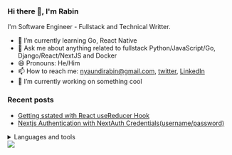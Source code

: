 ### Hi there 👋, I'm Rabin

I'm Software Engineer - Fullstack and Technical Writter.

- 🌱 I’m currently learning Go, React Native
-  💬 Ask me about anything related to fullstack Python/JavaScript/Go, Django/React/NextJS and Docker
- 😄 Pronouns: He/Him
- 📫 How to reach me: [nyaundirabin@gmail.com](mailto:nyaundirabin@gmail.com), [twitter](https://twitter.com/rabin_mn), [LinkedIn](https://www.linkedin.com/in/rabin-nyaundi-0557a1175/)
- 🔭 I’m currently working on something cool



### Recent posts
- [Getting sstated with React useReducer Hook](https://medium.com/@rabin.nyaundi254/react-usereducer-hook-e9a7bbdfd060)
- [Nextjs Authentication with NextAuth Credentials(username/password)](https://medium.com/@rabin.nyaundi254/nextjs-authentication-with-nextauth-prisma-an-postgres-7d55b14e68ad)


<details>
  <summary>Languages and tools</summary>
  
![Python](https://img.shields.io/badge/python-3670A0?style=for-the-badge&logo=python&logoColor=ffdd54)
![JavaScript](https://img.shields.io/badge/javascript-%23323330.svg?style=for-the-badge&logo=javascript&logoColor=%23F7DF1E)
![Go](https://img.shields.io/badge/go-%2300ADD8.svg?style=for-the-badge&logo=go&logoColor=white)
  ![Django](https://img.shields.io/badge/django-%23092E20.svg?style=for-the-badge&logo=django&logoColor=white)
![DjangoREST](https://img.shields.io/badge/DJANGO-REST-ff1709?style=for-the-badge&logo=django&logoColor=white&color=ff1709&labelColor=gray)

![React](https://img.shields.io/badge/react-%2320232a.svg?style=for-the-badge&logo=react&logoColor=%2361DAFB)
 ![React Native](https://img.shields.io/badge/react_native-%2320232a.svg?style=for-the-badge&logo=react&logoColor=%2361DAFB)
![Next JS](https://img.shields.io/badge/Next-black?style=for-the-badge&logo=next.js&logoColor=white)
![Redux](https://img.shields.io/badge/redux-%23593d88.svg?style=for-the-badge&logo=redux&logoColor=white)
![TailwindCSS](https://img.shields.io/badge/tailwindcss-%2338B2AC.svg?style=for-the-badge&logo=tailwind-css&logoColor=white)
![MUI](https://img.shields.io/badge/MUI-%230081CB.svg?style=for-the-badge&logo=mui&logoColor=white)
  ![NPM](https://img.shields.io/badge/NPM-%23CB3837.svg?style=for-the-badge&logo=npm&logoColor=white)
  ![Yarn](https://img.shields.io/badge/yarn-%232C8EBB.svg?style=for-the-badge&logo=yarn&logoColor=white)
![Webpack](https://img.shields.io/badge/webpack-%238DD6F9.svg?style=for-the-badge&logo=webpack&logoColor=black)

![JWT](https://img.shields.io/badge/JWT-black?style=for-the-badge&logo=JSON%20web%20tokens)
![RabbitMQ](https://img.shields.io/badge/Rabbitmq-FF6600?style=for-the-badge&logo=rabbitmq&logoColor=white)

  ![AWS](https://img.shields.io/badge/AWS-%23FF9900.svg?style=for-the-badge&logo=amazon-aws&logoColor=white)
![DigitalOcean](https://img.shields.io/badge/DigitalOcean-%230167ff.svg?style=for-the-badge&logo=digitalOcean&logoColor=white)
![Vercel](https://img.shields.io/badge/vercel-%23000000.svg?style=for-the-badge&logo=vercel&logoColor=white)

</details>

<!-- [![Rabin's GitHub stats](https://github-readme-stats.vercel.app/api?username=rabin-nyaundi&show_icons=true&theme=radical)](https://github.com/rabin-nyaundi/github-readme-stats) -->
<picture>
<source
  srcset="https://github-readme-stats.vercel.app/api?username=rabin-nyaundi&show_icons=true&theme=dark"
  media="(prefers-color-scheme: dark)"
/>
<source
  srcset="https://github-readme-stats.vercel.app/api?username=rabin-nyaundi&show_icons=true"
  media="(prefers-color-scheme: light), (prefers-color-scheme: no-preference)"
/>
<img src="https://github-readme-stats.vercel.app/api?username=rabin-nyaundi&show_icons=true" />
</picture>

